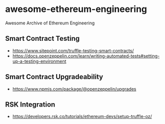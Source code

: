 # awesome-ethereum-engineering
Awesome Archive of Ethereum Engineering

## Smart Contract Testing
- https://www.sitepoint.com/truffle-testing-smart-contracts/
- https://docs.openzeppelin.com/learn/writing-automated-tests#setting-up-a-testing-environment

## Smart Contract Upgradeability 
- https://www.npmjs.com/package/@openzeppelin/upgrades

## RSK Integration
- https://developers.rsk.co/tutorials/ethereum-devs/setup-truffle-oz/
